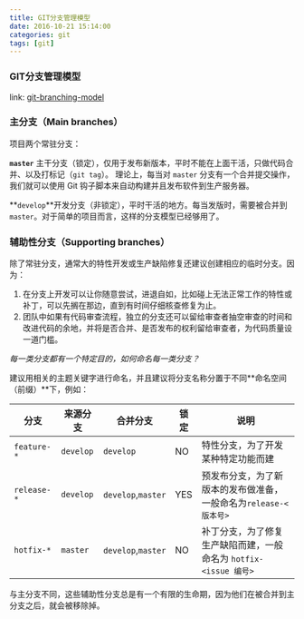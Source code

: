 ```yaml
---
title: GIT分支管理模型
date: 2016-10-21 15:14:00
categories: git
tags: [git]
---
```


### GIT分支管理模型

link: [git-branching-model](http://nvie.com/posts/a-successful-git-branching-model/)

### 主分支（Main branches）

项目两个常驻分支：

**`master`** 主干分支（锁定），仅用于发布新版本，平时不能在上面干活，只做代码合并、以及打标记（`git tag`）。  理论上，每当对 `master` 分支有一个合并提交操作，我们就可以使用 Git 钩子脚本来自动构建并且发布软件到生产服务器。

**`develop`**开发分支（非锁定），平时干活的地方。每当发版时，需要被合并到 `master`。对于简单的项目而言，这样的分支模型已经够用了。

### 辅助性分支（Supporting branches）

除了常驻分支，通常大的特性开发或生产缺陷修复还建议创建相应的临时分支。因为：
1. 在分支上开发可以让你随意尝试，进退自如，比如碰上无法正常工作的特性或补丁，可以先搁在那边，直到有时间仔细核查修复为止。
2. 团队中如果有代码审查流程，独立的分支还可以留给审查者抽空审查的时间和改进代码的余地，并将是否合并、是否发布的权利留给审查者，为代码质量设一道门槛。

*每一类分支都有一个特定目的，如何命名每一类分支？*

建议用相关的主题关键字进行命名，并且建议将分支名称分置于不同**命名空间（前缀）**下，例如：

|分支|来源分支|合并分支|锁定|说明|
|----|-------|-------|----|----|
|`feature-*`|`develop`|`develop`| NO |特性分支，为了开发某种特定功能而建|
|`release-*`|`develop`|`develop`,`master`| YES |预发布分支，为了新版本的发布做准备，一般命名为`release-<版本号>`|
|`hotfix-*`|`master`|`develop`,`master`| NO |补丁分支，为了修复生产缺陷而建，一般命名为 `hotfix-<issue 编号>`|

与主分支不同，这些辅助性分支总是有一个有限的生命期，因为他们在被合并到主分支之后，就会被移除掉。